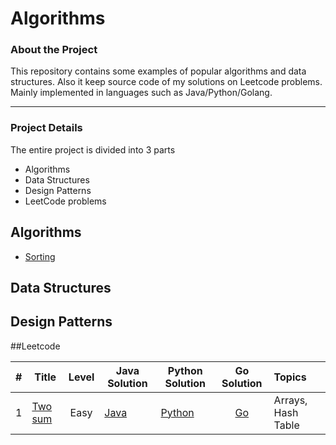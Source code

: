 # Algorithms

### About the Project

This repository contains some examples of popular algorithms and data structures. 
Also it keep source code of my solutions on Leetcode problems.
Mainly implemented in languages such as Java/Python/Golang.

--------------------------------------------------------------

### Project Details
The entire project is divided into 3 parts

* Algorithms
* Data Structures
* Design Patterns
* LeetCode problems


## Algorithms

- [Sorting](./Algorithms#Sorting)

## Data Structures

## Design Patterns


##Leetcode

| #  | Title           |  Level          |  Java Solution     | Python Solution   |  Go Solution    | Topics
-----|---------------- |:---------------:| ------------------ | ----------------- |:---------------:|:--------------
| 1 |[Two sum](https://leetcode.com/problems/two-sum/)| Easy | [Java](./LeetCode/Other/Task1/Solution.java) | [Python](./LeetCode/Other/Task1/Solution.py) | [Go](./LeetCode/Other/Task1/Solution.go) | Arrays, Hash Table |
